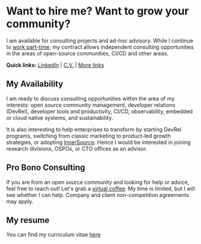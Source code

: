 # Want to hire me? Want to grow your community?

I am available for consulting projects and ad-hoc advisory.
While I continue to [work part-time](../work/README.md),
my contract allows independent consulting opportunities
in the areas of open-source communities, CI/CD and other areas.

**Quick links:**
[LinkedIn](https://www.linkedin.com/in/onenashev/) |
[C.V.](../work/cv.md) |
[More links](https://linktr.ee/onenashev)

## My Availability

I am ready to discuss consulting opportunities within the area of my interests:
open source community management,
developer relations (DevRel),
developer tools and productivity,
CI/CD,
observability,
embedded or cloud native systems,
and sustainability.

It is also interesting to help enterprises to transform by
starting DevRel programs,
switching from classic marketing to product-led growth strategies,
or adopting [InnerSource](https://en.wikipedia.org/wiki/Inner_source).
Hence I would be interested in joining
research divisions, OSPOs, or CTO offices as an advisor.

## Pro Bono Consulting

If you are from an open source community and looking for help or advice,
feel free to reach out!
Let's grab a [virtual coffee](https://calendly.com/onenashev/virtual-coffee).
My time is limited, but I will see whether I can help.
Company and client non-competition agreements may apply.

## My resume

You can find my curriculum vitae [here](../work/cv.md)
